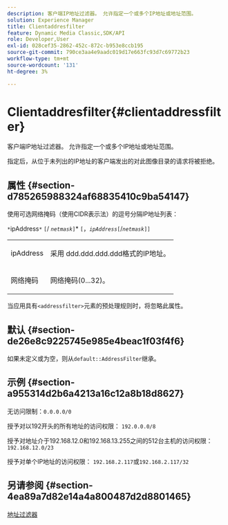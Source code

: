 ```yaml
---
description: 客户端IP地址过滤器。 允许指定一个或多个IP地址或地址范围。
solution: Experience Manager
title: Clientaddresfilter
feature: Dynamic Media Classic,SDK/API
role: Developer,User
exl-id: 028cef35-2862-452c-872c-b953e8ccb195
source-git-commit: 790ce3aa4e9aadc019d17e663fc93d7c69772b23
workflow-type: tm+mt
source-wordcount: '131'
ht-degree: 3%

---
```


# Clientaddresfilter{#clientaddressfilter}

客户端IP地址过滤器。 允许指定一个或多个IP地址或地址范围。

指定后，从位于未列出的IP地址的客户端发出的对此图像目录的请求将被拒绝。

## 属性 {#section-d785265988324af68835410c9ba54147}

使用可选网络掩码（使用CIDR表示法）的逗号分隔IP地址列表：

`*`ipAddress`*` `[`/ *`netmask`*`]`&#42; `[`，*`ipAddress`*`[`/*`netmask`*`]]`

<table id="simpletable_9F82BB0D42A9434883F2F70A2A92898C"> 
 <tr class="strow"> 
  <td class="stentry"> <p><span class="varname"> ipAddress</span> </p> </td> 
  <td class="stentry"> <p>采用<span class="varname"> ddd.ddd.ddd.ddd</span>格式的IP地址。 </p></td> 
 </tr> 
 <tr class="strow"> 
  <td class="stentry"> <p><span class="varname">网络掩码</span> </p></td> 
  <td class="stentry"> <p>网络掩码(0...32)。 </p></td> 
 </tr> 
</table>

当应用具有`<addressfilter>`元素的预处理规则时，将忽略此属性。

## 默认 {#section-de26e8c9225745e985e4beac1f03f4f6}

如果未定义或为空，则从`default::AddressFilter`继承。

## 示例 {#section-a955314d2b6a4213a16c12a8b18d8627}

无访问限制：`0.0.0.0/0`

授予对以192开头的所有地址的访问权限： `192.0.0.0/8`

授予对地址介于192.168.12.0和192.168.13.255之间的512台主机的访问权限： `192.168.12.0/23`

授予对单个IP地址的访问权限： `192.168.2.117`或`192.168.2.117/32`

## 另请参阅 {#section-4ea89a7d82e14a4a800487d2d8801465}

[地址过滤器](../../../../../is-api/image-catalog/image-serving-api-ref/c-image-catalog-reference/c-rule-set-reference/r-addressfilter-rule.md#reference-48c369f56ecd4034b410da5a94a9dfd1)
